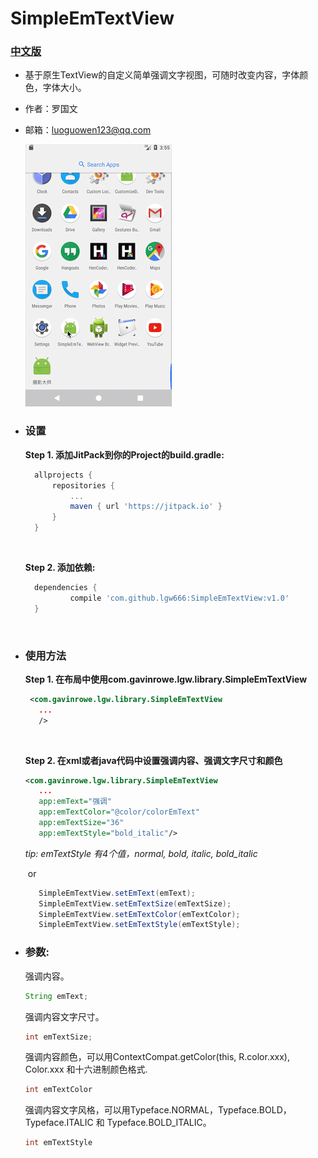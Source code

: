 # SimpleEmTextView

  ### [中文版]()

- 基于原生TextView的自定义简单强调文字视图，可随时改变内容，字体颜色，字体大小。
- 作者：罗国文 
- 邮箱：luoguowen123@qq.com 


  ![SimpleEmTextView](https://raw.githubusercontent.com/lgw666/SimpleEmTextView/master/SimpleEmTextView.gif)

* ### 设置

  **Step 1. 添加JitPack到你的Project的build.gradle:**

  ```groovy
  	allprojects {
  		repositories {
  			...
  			maven { url 'https://jitpack.io' }
  		}
  	}
  ```

  ​

  **Step 2. 添加依赖:**

  ```groovy
  	dependencies {
  	        compile 'com.github.lgw666:SimpleEmTextView:v1.0'
  	}
  ```

  ​



* ### 使用方法

     **Step 1. 在布局中使用com.gavinrowe.lgw.library.SimpleEmTextView**

     ```xml
      <com.gavinrowe.lgw.library.SimpleEmTextView
        ...
        />
     ```

     ​

     **Step 2. 在xml或者java代码中设置强调内容、强调文字尺寸和颜色**

     ```xml
     <com.gavinrowe.lgw.library.SimpleEmTextView
        ...
        app:emText="强调"
        app:emTextColor="@color/colorEmText"
        app:emTextSize="36"
        app:emTextStyle="bold_italic"/>
     ```
    *tip: emTextStyle 有4个值，normal, bold, italic, bold_italic*
    
     ​	or

     ```Java
        SimpleEmTextView.setEmText(emText);
        SimpleEmTextView.setEmTextSize(emTextSize);
        SimpleEmTextView.setEmTextColor(emTextColor);
        SimpleEmTextView.setEmTextStyle(emTextStyle);
     ```

* ### 参数: 

   强调内容。

   ```Java
   String emText;
   ```

   强调内容文字尺寸。

   ```java
   int emTextSize;
   ```

   强调内容颜色，可以用ContextCompat.getColor(this, R.color.xxx), Color.xxx 和十六进制颜色格式.

   ```java
   int emTextColor
   ```
   
   强调内容文字风格，可以用Typeface.NORMAL，Typeface.BOLD，Typeface.ITALIC 和 Typeface.BOLD_ITALIC。

   ```java
   int emTextStyle
   ```
